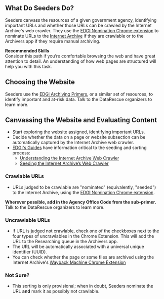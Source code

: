## What Do Seeders Do?

Seeders canvass the resources of a given government agency, identifying important URLs and whether those URLs can be crawled by the Internet Archive's web crawler. They use the [EDGI Nomination Chrome extension](https://chrome.google.com/webstore/detail/nominationtool/abjpihafglmijnkkoppbookfkkanklok?hl=en) to nominate URLs to the [Internet Archive](http://www.archive.org) if they are crawlable or to the Archivers app if they require manual archiving.

<div class = "note">
  <strong>Recommended Skills</strong> <br />  
  Consider this path if you’re comfortable browsing the web and have great attention to detail. An understanding of how web pages are structured will help you with this task.
</div>

## Choosing the Website

Seeders use the [EDGI Archiving Primers](https://envirodatagov.org/archiving/), or a similar set of resources, to identify important and at-risk data. Talk to the DataRescue organizers to learn more.

## Canvassing the Website and Evaluating Content

- Start exploring the website assigned, identifying important URLs.
- Decide whether the data on a page or website subsection can be automatically captured by the Internet Archive web crawler.
- [EDGI's Guides](https://edgi-govdata-archiving.github.io/guides/) have information critical to the seeding and sorting process:
    - [Understanding the Internet Archive Web Crawler](https://edgi-govdata-archiving.github.io/guides/internet-archive-crawler/)
    - [Seeding the Internet Archive’s Web Crawler](https://edgi-govdata-archiving.github.io/guides/seeding-internet-archive/)

### Crawlable URLs

- URLs judged to be crawlable are "nominated" (equivalently, "seeded") to the Internet Archive, using the [EDGI Nomination Chrome extension](https://chrome.google.com/webstore/detail/nominationtool/abjpihafglmijnkkoppbookfkkanklok?hl=en).

**Wherever possible, add in the Agency Office Code from the sub-primer.** Talk to the DataRescue organizers to learn more.

### Uncrawlable URLs

- If URL is judged not crawlable, check one of the checkboxes next to the four types of uncrawlables in the Chrome Extension. This will add the URL to the Researching queue in the Archivers app.
- The URL will be automatically associated with a universal unique identifier (UUID).
- You can check whether the page or some files are archived using the Internet Archive's [Wayback Machine Chrome Extension](https://chrome.google.com/webstore/detail/wayback-machine/fpnmgdkabkmnadcjpehmlllkndpkmiak)

### Not Sure?

- This sorting is only provisional; when in doubt, Seeders nominate the URL **and** mark it as possibly not crawlable.
